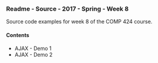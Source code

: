 ### Readme - Source - 2017 - Spring - Week 8

Source code examples for week 8 of the COMP 424 course.

#### Contents
* AJAX - Demo 1
* AJAX - Demo 2
